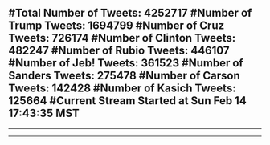 #Total Number of Tweets: 4252717 
#Number of Trump Tweets: 1694799
#Number of Cruz Tweets: 726174
#Number of Clinton Tweets: 482247
#Number of Rubio Tweets: 446107
#Number of Jeb! Tweets: 361523
#Number of Sanders Tweets: 275478
#Number of Carson Tweets: 142428
#Number of Kasich Tweets: 125664
#Current Stream Started at Sun Feb 14 17:43:35 MST
---
---
---
